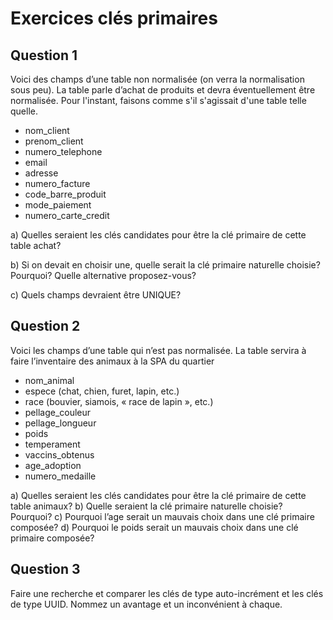 # Exercices clés primaires


## Question 1

Voici des champs d’une table non normalisée (on verra la normalisation sous peu). La table parle d’achat de produits et devra éventuellement être normalisée. Pour l'instant, faisons comme s'il s'agissait d'une table telle quelle.
-	nom_client
-	prenom_client
-	numero_telephone
-	email
-	adresse 
-	numero_facture
-	code_barre_produit
-	mode_paiement
-	numero_carte_credit

a)	Quelles seraient les clés candidates pour être la clé primaire de cette table achat?

b)	Si on devait en choisir une, quelle serait la clé primaire naturelle choisie? Pourquoi? Quelle alternative proposez-vous?

c)  Quels champs devraient être UNIQUE?


## Question 2

Voici les champs d’une table qui n’est pas normalisée. La table servira à faire l’inventaire des animaux à la SPA du quartier
-	nom_animal
-	espece (chat, chien, furet, lapin, etc.)
-	race (bouvier, siamois, « race de lapin », etc.)
-	pellage_couleur
-	pellage_longueur
-	poids
-	temperament
-	vaccins_obtenus
-	age_adoption
-	numero_medaille

a)	Quelles seraient les clés candidates pour être la clé primaire de cette table animaux?
b)	Quelle seraient la clé primaire naturelle choisie? Pourquoi?
c)	Pourquoi l’age serait un mauvais choix dans une clé primaire composée?
d)	Pourquoi le poids serait un mauvais choix dans une clé primaire composée?


## Question 3

Faire une recherche et comparer les clés de type auto-incrément et les clés de type UUID. Nommez un avantage et un inconvénient à chaque.

